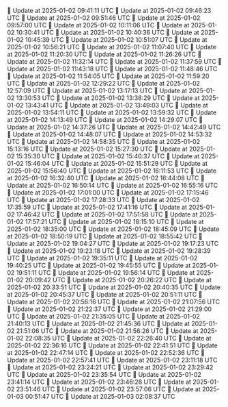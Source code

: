 🔄 Update at 2025-01-02 09:41:11 UTC
🔄 Update at 2025-01-02 09:46:23 UTC
🔄 Update at 2025-01-02 09:51:46 UTC
🔄 Update at 2025-01-02 09:57:00 UTC
🔄 Update at 2025-01-02 10:11:06 UTC
🔄 Update at 2025-01-02 10:30:41 UTC
🔄 Update at 2025-01-02 10:40:36 UTC
🔄 Update at 2025-01-02 10:45:39 UTC
🔄 Update at 2025-01-02 10:51:07 UTC
🔄 Update at 2025-01-02 10:56:21 UTC
🔄 Update at 2025-01-02 11:07:40 UTC
🔄 Update at 2025-01-02 11:20:30 UTC
🔄 Update at 2025-01-02 11:26:26 UTC
🔄 Update at 2025-01-02 11:32:14 UTC
🔄 Update at 2025-01-02 11:37:59 UTC
🔄 Update at 2025-01-02 11:43:18 UTC
🔄 Update at 2025-01-02 11:48:46 UTC
🔄 Update at 2025-01-02 11:54:05 UTC
🔄 Update at 2025-01-02 11:59:20 UTC
🔄 Update at 2025-01-02 12:29:22 UTC
🔄 Update at 2025-01-02 12:57:09 UTC
🔄 Update at 2025-01-02 13:17:13 UTC
🔄 Update at 2025-01-02 13:30:53 UTC
🔄 Update at 2025-01-02 13:38:29 UTC
🔄 Update at 2025-01-02 13:43:41 UTC
🔄 Update at 2025-01-02 13:49:03 UTC
🔄 Update at 2025-01-02 13:54:11 UTC
🔄 Update at 2025-01-02 13:59:32 UTC
🔄 Update at 2025-01-02 14:13:49 UTC
🔄 Update at 2025-01-02 14:29:07 UTC
🔄 Update at 2025-01-02 14:37:26 UTC
🔄 Update at 2025-01-02 14:42:49 UTC
🔄 Update at 2025-01-02 14:48:07 UTC
🔄 Update at 2025-01-02 14:53:32 UTC
🔄 Update at 2025-01-02 14:58:35 UTC
🔄 Update at 2025-01-02 15:13:16 UTC
🔄 Update at 2025-01-02 15:27:30 UTC
🔄 Update at 2025-01-02 15:35:30 UTC
🔄 Update at 2025-01-02 15:40:37 UTC
🔄 Update at 2025-01-02 15:46:04 UTC
🔄 Update at 2025-01-02 15:51:29 UTC
🔄 Update at 2025-01-02 15:56:40 UTC
🔄 Update at 2025-01-02 16:11:53 UTC
🔄 Update at 2025-01-02 16:32:40 UTC
🔄 Update at 2025-01-02 16:44:08 UTC
🔄 Update at 2025-01-02 16:50:14 UTC
🔄 Update at 2025-01-02 16:55:16 UTC
🔄 Update at 2025-01-02 17:01:00 UTC
🔄 Update at 2025-01-02 17:15:46 UTC
🔄 Update at 2025-01-02 17:28:33 UTC
🔄 Update at 2025-01-02 17:35:59 UTC
🔄 Update at 2025-01-02 17:41:16 UTC
🔄 Update at 2025-01-02 17:46:42 UTC
🔄 Update at 2025-01-02 17:51:58 UTC
🔄 Update at 2025-01-02 17:57:21 UTC
🔄 Update at 2025-01-02 18:15:10 UTC
🔄 Update at 2025-01-02 18:35:00 UTC
🔄 Update at 2025-01-02 18:45:09 UTC
🔄 Update at 2025-01-02 18:50:19 UTC
🔄 Update at 2025-01-02 18:55:42 UTC
🔄 Update at 2025-01-02 19:04:27 UTC
🔄 Update at 2025-01-02 19:17:23 UTC
🔄 Update at 2025-01-02 19:23:18 UTC
🔄 Update at 2025-01-02 19:28:39 UTC
🔄 Update at 2025-01-02 19:35:11 UTC
🔄 Update at 2025-01-02 19:40:25 UTC
🔄 Update at 2025-01-02 19:45:55 UTC
🔄 Update at 2025-01-02 19:51:11 UTC
🔄 Update at 2025-01-02 19:56:14 UTC
🔄 Update at 2025-01-02 20:09:42 UTC
🔄 Update at 2025-01-02 20:26:22 UTC
🔄 Update at 2025-01-02 20:33:51 UTC
🔄 Update at 2025-01-02 20:40:35 UTC
🔄 Update at 2025-01-02 20:45:37 UTC
🔄 Update at 2025-01-02 20:51:11 UTC
🔄 Update at 2025-01-02 20:56:16 UTC
🔄 Update at 2025-01-02 21:07:56 UTC
🔄 Update at 2025-01-02 21:22:37 UTC
🔄 Update at 2025-01-02 21:29:00 UTC
🔄 Update at 2025-01-02 21:35:05 UTC
🔄 Update at 2025-01-02 21:40:13 UTC
🔄 Update at 2025-01-02 21:45:36 UTC
🔄 Update at 2025-01-02 21:51:06 UTC
🔄 Update at 2025-01-02 21:56:26 UTC
🔄 Update at 2025-01-02 22:08:35 UTC
🔄 Update at 2025-01-02 22:26:40 UTC
🔄 Update at 2025-01-02 22:36:16 UTC
🔄 Update at 2025-01-02 22:41:51 UTC
🔄 Update at 2025-01-02 22:47:14 UTC
🔄 Update at 2025-01-02 22:52:36 UTC
🔄 Update at 2025-01-02 22:57:41 UTC
🔄 Update at 2025-01-02 23:11:18 UTC
🔄 Update at 2025-01-02 23:24:21 UTC
🔄 Update at 2025-01-02 23:29:42 UTC
🔄 Update at 2025-01-02 23:35:54 UTC
🔄 Update at 2025-01-02 23:41:14 UTC
🔄 Update at 2025-01-02 23:46:28 UTC
🔄 Update at 2025-01-02 23:51:46 UTC
🔄 Update at 2025-01-02 23:57:06 UTC
🔄 Update at 2025-01-03 00:51:47 UTC
🔄 Update at 2025-01-03 02:08:37 UTC
